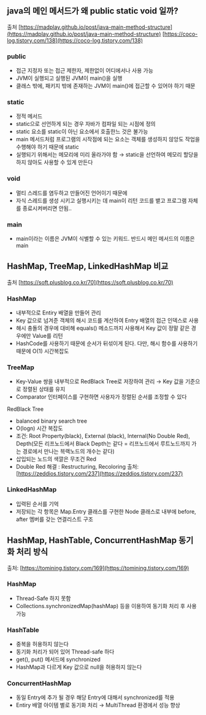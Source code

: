 ## java의 메인 메서드가 왜 public static void 일까?
출처 
[https://madplay.github.io/post/java-main-method-structure](https://madplay.github.io/post/java-main-method-structure)
[https://coco-log.tistory.com/138](https://coco-log.tistory.com/138)

### public

- 접근 지정자 또는 접근 제한자, 제한없이 어디에서나 사용 가능
- JVM이 실행되고 실행된 JVM이 main()을 실행
- 클래스 밖에, 패키지 밖에 존재하는 JVM이 main()에 접근할 수 있어야 하기 때문

### static

- 정적 메서드
- static으로 선언하게 되는 경우 자바가 컴파일 되는 시점에 정의
- static 요소를 static이 아닌 요소에서 호출한느 것은 불가능
- main 메서드처럼 프로그램의 시작점에 되는 요소는 객체를 생성하지 않앙도 작업을 수행해야 하기 때문에 static
- 실행되기 위해서는 메모리에 미리 올라가야 함 → static을 선언하여 메모리 할당을 하지 않아도 사용할 수 있게 만든다

### void

- 멀티 스레드를 염두하고 만들어진 언어이기 때문에
- 자식 스레드를 생성 시키고 실행시키는 데 main이 리턴 코드를 뱉고 프로그램 자체를 종료시켜버리면 안됨..

### main

- main이라는 이름은 JVM이 식별할 수 있는 키워드. 반드시 메인 메서드의 이름은 main

## HashMap, TreeMap, LinkedHashMap 비교
출처
[https://soft.plusblog.co.kr/70](https://soft.plusblog.co.kr/70)

### HashMap

- 내부적으로 Entiry 배열을 만들어  관리
- Key 값으로 넘겨준 객체의 해시 코드를 계산하여 Entry 배열의 접근 인덱스로 사용
- 해시 충돌의 경우에 대비해 equals() 메소드까지 사용해서 Key 값이 정말 같은 경우에만 Value를 리턴
- HashCode를 사용하기 때문에 순서가 뒤섞이게 된다. 다만, 해시 함수를 사용하기 때문에 O(1) 시간복잡도

### TreeMap

- Key-Value 쌍을 내부적으로 RedBlack Tree로 저장하여 관리 → Key 값을 기준으로 정렬된 상태를 유지
- Comparator 인터페이스를 구현하면 사용자가 정렬된 순서를 조정할 수 있다

RedBlack Tree
- balanced binary search tree
- O(logn) 시간 복잡도
- 조건: Root Property(black), External (black), Internal(No Double Red), Depth(모든 리프노드에서 Black Depth는 같다 = 리프노드에서 루트노드까지 가는 경로에서 만나는 븍랙노드의 개수는 같다)
- 삽입되는 노드의 색깔은 무조건 Red
- Double Red 해결 : Restructuring, Recoloring
출처: [https://zeddios.tistory.com/237](https://zeddios.tistory.com/237)

### LinkedHashMap

- 입력된 순서를 기억
- 저장되는 각 항목은 Map.Entry 클래스를 구현한  Node 클래스로 내부에 before, after 멤버를 갖는 연결리스트 구조

## HashMap, HashTable, ConcurrentHashMap 동기화 처리 방식
출처: [https://tomining.tistory.com/169](https://tomining.tistory.com/169)

### HashMap

- Thread-Safe 하지 못함
- Collections.synchronizedMap(hashMap) 등을 이용하여 동기화 처리 후 사용 가능

### HashTable

- 중복을 허용하지 않는다
- 동기화 처리가 되어 있어 Thread-safe 하다
- get(), put() 메서드에 synchronized
- HashMap과 다르게 Key 값으로 null을 허용하지 않는다

### ConcurrentHashMap

- 동일 Entry에 추가 될 경우 해당 Entry에 대해서 synchronized를 적용
- Entiry 배열 아이템 별로 동기화 처리 → MultiThread 환경에서 성능 향상
